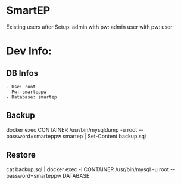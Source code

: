 # SmartEP

Existing users after Setup:
    admin with pw: admin
    user with pw: user

# Dev Info:

## DB Infos
    - Use: root
    - Pw: smarteppw
    - Database: smartep    

## Backup
docker exec CONTAINER /usr/bin/mysqldump -u root --password=smarteppw smartep | Set-Content backup.sql

## Restore
cat backup.sql | docker exec -i CONTAINER /usr/bin/mysql -u root --password=smarteppw DATABASE